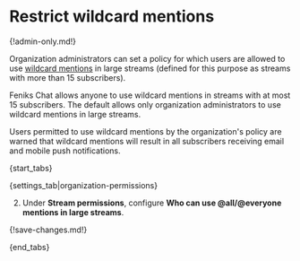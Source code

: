 # Restrict wildcard mentions

{!admin-only.md!}

Organization administrators can set a policy for which users are
allowed to use [wildcard
mentions](/help/pm-mention-alert-notifications#wildcard-mentions) in
large streams (defined for this purpose as streams with more than 15
subscribers).

Feniks Chat allows anyone to use wildcard mentions in streams with at most
15 subscribers. The default allows only organization administrators to
use wildcard mentions in large streams.

Users permitted to use wildcard mentions by the organization's policy
are warned that wildcard mentions will result in all subscribers
receiving email and mobile push notifications.

{start_tabs}

{settings_tab|organization-permissions}

2. Under **Stream permissions**, configure
   **Who can use @all/@everyone mentions in large streams**.

{!save-changes.md!}

{end_tabs}
